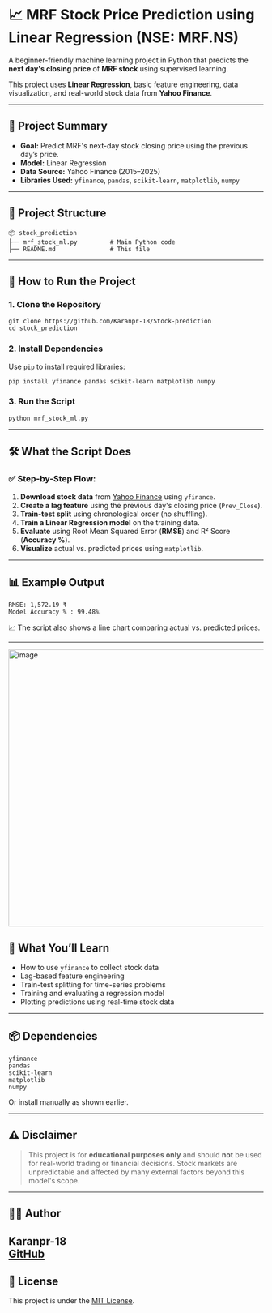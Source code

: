 # 📈 MRF Stock Price Prediction using Linear Regression (NSE: MRF.NS)

A beginner-friendly machine learning project in Python that predicts the **next day's closing price** of **MRF stock** using supervised learning.

This project uses **Linear Regression**, basic feature engineering, data visualization, and real-world stock data from **Yahoo Finance**.

---

## 🧾 Project Summary

- **Goal:** Predict MRF's next-day stock closing price using the previous day’s price.
- **Model:** Linear Regression
- **Data Source:** Yahoo Finance (2015–2025)
- **Libraries Used:** `yfinance`, `pandas`, `scikit-learn`, `matplotlib`, `numpy`

---

## 📁 Project Structure

```
📦 stock_prediction
├── mrf_stock_ml.py         # Main Python code
├── README.md               # This file
```

---

## 🚀 How to Run the Project

### 1. Clone the Repository

```
git clone https://github.com/Karanpr-18/Stock-prediction
cd stock_prediction
```

### 2. Install Dependencies

Use `pip` to install required libraries:

```
pip install yfinance pandas scikit-learn matplotlib numpy
```

### 3. Run the Script

```
python mrf_stock_ml.py
```

---

## 🛠️ What the Script Does

### ✅ Step-by-Step Flow:

1. **Download stock data** from [Yahoo Finance](https://finance.yahoo.com/) using `yfinance`.
2. **Create a lag feature** using the previous day's closing price (`Prev_Close`).
3. **Train-test split** using chronological order (no shuffling).
4. **Train a Linear Regression model** on the training data.
5. **Evaluate** using Root Mean Squared Error (**RMSE**) and R² Score (**Accuracy %**).
6. **Visualize** actual vs. predicted prices using `matplotlib`.

---

## 📊 Example Output

```
RMSE: 1,572.19 ₹
Model Accuracy % : 99.48%
```

📈 The script also shows a line chart comparing actual vs. predicted prices.

---
<img width="1665" height="547" alt="image" src="https://github.com/user-attachments/assets/bdef2dee-f985-493d-bffb-13b77ac5a0f3" />


## 📌 What You’ll Learn

- How to use `yfinance` to collect stock data
- Lag-based feature engineering
- Train-test splitting for time-series problems
- Training and evaluating a regression model
- Plotting predictions using real-time stock data

---

## 📦 Dependencies

```
yfinance
pandas
scikit-learn
matplotlib
numpy
```

Or install manually as shown earlier.

---

## ⚠️ Disclaimer

> This project is for **educational purposes only** and should **not** be used for real-world trading or financial decisions. Stock markets are unpredictable and affected by many external factors beyond this model's scope.

---

## 👨‍💻 Author

**Karanpr-18**  
[GitHub](https://github.com/Karanpr-18)
---

## 📝 License

This project is under the [MIT License](LICENSE).
```
